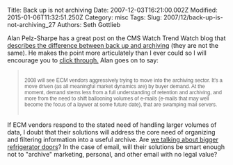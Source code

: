 Title: Back up is not archiving
Date: 2007-12-03T16:21:00.002Z
Modified: 2015-01-06T11:32:51.250Z
Category: misc
Tags: 
Slug: 2007/12/back-up-is-not-archiving_27
Authors: Seth Gottlieb

Alan Pelz-Sharpe has a great post on the CMS Watch Trend Watch blog that [describes the difference between back up and archiving](http://www.cmswatch.com/Trends/1084-Backup-is-not-Archiving?source=RSS) (they are not the same). He makes the point more articulately than I ever could so I will encourage you to [click through.](http://www.cmswatch.com/Trends/1084-Backup-is-not-Archiving?source=RSS) Alan goes on to say:

  
<blockquote><br/> <p style="margin: 0.0px 0.0px 0.0px 0.0px; font: 12.0px Helvetica">2008 will see ECM vendors aggressively trying to move into the archiving sector. It's a move driven (as all meaningful market dynamics are) by buyer demand. At the moment, demand stems less from a full understanding of retention and archiving, and more from the need to shift ballooning volumes of e-mails (e-mails that may well become the focus of a laywer at some future date), that are swamping mail servers.</p><br/></blockquote>  

If ECM vendors respond to the stated need of handling larger volumes of data, I doubt that their solutions will address the core need of organizing and filtering information into a useful archive. Are [we talking about bigger refrigerator doors](http://contenthere.blogspot.com/2007/11/cms-business-case.html)? In the case of email, will their solutions be smart enough not to "archive" marketing, personal, and other email with no legal value?

  
  
